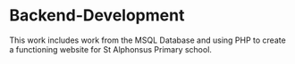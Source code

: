 # Backend-Development
This work includes work from the MSQL Database and using PHP to create a functioning website for St Alphonsus Primary school.
